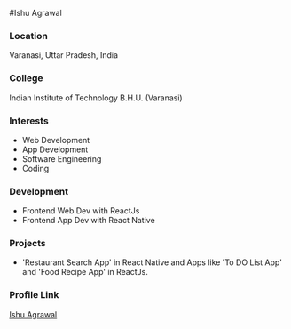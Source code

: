 #Ishu Agrawal

### Location

Varanasi, Uttar Pradesh, India

### College

Indian Institute of Technology B.H.U. (Varanasi)

### Interests

- Web Development
- App Development
- Software Engineering
- Coding

### Development

- Frontend Web Dev with ReactJs
- Frontend App Dev with React Native

### Projects

- 'Restaurant Search App' in React Native and Apps like 'To DO List App' and 'Food Recipe App' in ReactJs.

### Profile Link

[Ishu Agrawal](https://github.com/Ishu813)
